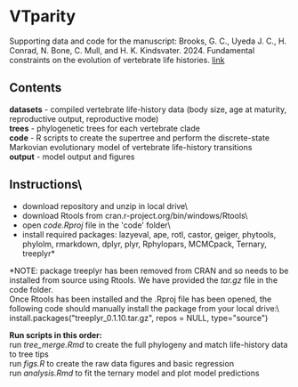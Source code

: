 # VTparity
Supporting data and code for the manuscript: 
Brooks, G. C., Uyeda J. C., H. Conrad, N. Bone, C. Mull, and H. K. Kindsvater. 2024. Fundamental constraints on the evolution of vertebrate life histories.
[link](https://doi.org/10.1101/2024.01.23.576873)

## Contents
**datasets** - compiled vertebrate life-history data (body size, age at maturity, reproductive output, reproductive mode)\
**trees** - phylogenetic trees for each vertebrate clade\
**code** - R scripts to create the supertree and perform the discrete-state Markovian evolutionary model of vertebrate life-history transitions\
**output** - model output and figures

## Instructions\
- download repository and unzip in local drive\
- download Rtools from cran.r-project.org/bin/windows/Rtools\
- open _code.Rproj_ file in the 'code' folder\
- install required packages: lazyeval, ape, rotl, castor, geiger, phytools, phylolm, rmarkdown, dplyr, plyr, Rphylopars, MCMCpack, Ternary, treeplyr*

*NOTE: package treeplyr has been removed from CRAN and so needs to be installed from source using Rtools. We have provided the _tar.gz_ file in the code folder.\
Once Rtools has been installed and the .Rproj file has been opened, the following code should manually install the package from your local drive:\ 
install.packages("treeplyr_0.1.10.tar.gz", repos = NULL, type="source")

**Run scripts in this order:**\
run _tree_merge.Rmd_ to create the full phylogeny and match life-history data to tree tips\
run _figs.R_ to create the raw data figures and basic regression\
run _analysis.Rmd_ to fit the ternary model and plot model predictions
